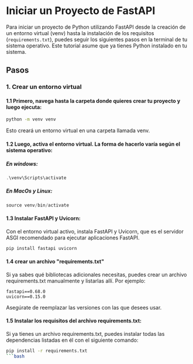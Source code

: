 # Iniciar un Proyecto de FastAPI

Para iniciar un proyecto de Python utilizando FastAPI desde la creación de un entorno virtual (venv) hasta la instalación de los requisitos (`requirements.txt`), puedes seguir los siguientes pasos en la terminal de tu sistema operativo. Este tutorial asume que ya tienes Python instalado en tu sistema.

## Pasos

### 1. Crear un entorno virtual

#### 1.1 Primero, navega hasta la carpeta donde quieres crear tu proyecto y luego ejecuta:

```bash
python -m venv venv
```

Esto creará un entorno virtual en una carpeta llamada venv.

#### 1.2 Luego, activa el entorno virtual. La forma de hacerlo varía según el sistema operativo:

##### En windows:

```Powershell
.\venv\Scripts\activate
```

##### En MacOs y Linux:

```Powershell
source venv/bin/activate
```

#### 1.3 Instalar FastAPI y Uvicorn:

Con el entorno virtual activo, instala FastAPI y Uvicorn, que es el servidor ASGI recomendado para ejecutar aplicaciones FastAPI.

```Powershell
pip install fastapi uvicorn
```

#### 1.4 crear un archivo "requirements.txt"

Si ya sabes qué bibliotecas adicionales necesitas, puedes crear un archivo requirements.txt manualmente y listarlas allí. Por ejemplo:

```
fastapi==0.68.0
uvicorn==0.15.0
```

Asegúrate de reemplazar las versiones con las que desees usar.

#### 1.5 Instalar los requisitos del archivo requirements.txt:

Si ya tienes un archivo requirements.txt, puedes instalar todas las dependencias listadas en él con el siguiente comando:

````bash
pip install -r requirements.txt
```bash


````
